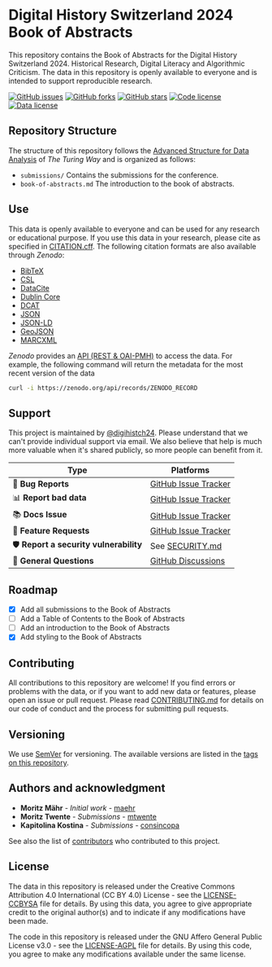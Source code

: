 # Digital History Switzerland 2024 Book of Abstracts

This repository contains the Book of Abstracts for the Digital History Switzerland 2024. Historical Research, Digital Literacy and Algorithmic Criticism. The data in this repository is openly available to everyone and is intended to support reproducible research.

[![GitHub issues](https://img.shields.io/github/issues/digihistch24/book-of-abstracts.svg)](https://github.com/digihistch24/book-of-abstracts/issues)
[![GitHub forks](https://img.shields.io/github/forks/digihistch24/book-of-abstracts.svg)](https://github.com/digihistch24/book-of-abstracts/network)
[![GitHub stars](https://img.shields.io/github/stars/digihistch24/book-of-abstracts.svg)](https://github.com/digihistch24/book-of-abstracts/stargazers)
[![Code license](https://img.shields.io/github/license/digihistch24/book-of-abstracts.svg)](https://github.com/digihistch24/book-of-abstracts/blob/main/LICENSE-AGPL.md)
[![Data license](https://img.shields.io/github/license/digihistch24/book-of-abstracts.svg)](https://github.com/digihistch24/book-of-abstracts/blob/main/LICENSE-CCBYSA.md)

<!-- [![DOI](https://zenodo.org/badge/ZENODO_RECORD.svg)](https://zenodo.org/badge/latestdoi/ZENODO_RECORD) -->

## Repository Structure

The structure of this repository follows the [Advanced Structure for Data Analysis](https://the-turing-way.netlify.app/project-design/project-repo/project-repo-advanced.html) of _The Turing Way_ and is organized as follows:

- `submissions/` Contains the submissions for the conference.
- `book-of-abstracts.md` The introduction to the book of abstracts.

## Use

This data is openly available to everyone and can be used for any research or educational purpose. If you use this data in your research, please cite as specified in [CITATION.cff](CITATION.cff). The following citation formats are also available through _Zenodo_:

- [BibTeX](https://zenodo.org/record/ZENODO_RECORD/export/hx)
- [CSL](https://zenodo.org/record/ZENODO_RECORD/export/csl)
- [DataCite](https://zenodo.org/record/ZENODO_RECORD/export/dcite4)
- [Dublin Core](https://zenodo.org/record/ZENODO_RECORD/export/xd)
- [DCAT](https://zenodo.org/record/ZENODO_RECORD/export/dcat)
- [JSON](https://zenodo.org/record/ZENODO_RECORD/export/json)
- [JSON-LD](https://zenodo.org/record/ZENODO_RECORD/export/schemaorg_jsonld)
- [GeoJSON](https://zenodo.org/record/ZENODO_RECORD/export/geojson)
- [MARCXML](https://zenodo.org/record/ZENODO_RECORD/export/xm)

_Zenodo_ provides an [API (REST & OAI-PMH)](https://developers.zenodo.org/) to access the data. For example, the following command will return the metadata for the most recent version of the data

```bash
curl -i https://zenodo.org/api/records/ZENODO_RECORD
```

## Support

This project is maintained by [@digihistch24](https://github.com/digihistch24). Please understand that we can't provide individual support via email. We also believe that help is much more valuable when it's shared publicly, so more people can benefit from it.

| Type                                   | Platforms                                                                           |
| -------------------------------------- | ----------------------------------------------------------------------------------- |
| 🚨 **Bug Reports**                     | [GitHub Issue Tracker](https://github.com/digihistch24/book-of-abstracts/issues)    |
| 📊 **Report bad data**                 | [GitHub Issue Tracker](https://github.com/digihistch24/book-of-abstracts/issues)    |
| 📚 **Docs Issue**                      | [GitHub Issue Tracker](https://github.com/digihistch24/book-of-abstracts/issues)    |
| 🎁 **Feature Requests**                | [GitHub Issue Tracker](https://github.com/digihistch24/book-of-abstracts/issues)    |
| 🛡 **Report a security vulnerability** | See [SECURITY.md](SECURITY.md)                                                      |
| 💬 **General Questions**               | [GitHub Discussions](https://github.com/digihistch24/book-of-abstracts/discussions) |

## Roadmap

- [x] Add all submissions to the Book of Abstracts
- [ ] Add a Table of Contents to the Book of Abstracts
- [ ] Add an introduction to the Book of Abstracts
- [x] Add styling to the Book of Abstracts

## Contributing

All contributions to this repository are welcome! If you find errors or problems with the data, or if you want to add new data or features, please open an issue or pull request. Please read [CONTRIBUTING.md](CONTRIBUTING.md) for details on our code of conduct and the process for submitting pull requests.

## Versioning

We use [SemVer](http://semver.org/) for versioning. The available versions are listed in the [tags on this repository](https://github.com/digihistch24/book-of-abstracts/tags).

## Authors and acknowledgment

- **Moritz Mähr** - _Initial work_ - [maehr](https://github.com/maehr)
- **Moritz Twente** - _Submissions_ - [mtwente](https://github.com/mtwente)
- **Kapitolina Kostina** - _Submissions_ - [consincopa](https://github.com/consincopa)

See also the list of [contributors](https://github.com/digihistch24/book-of-abstracts/graphs/contributors) who contributed to this project.

## License

The data in this repository is released under the Creative Commons Attribution 4.0 International (CC BY 4.0) License - see the [LICENSE-CCBYSA](LICENSE-CCBYSA.md) file for details. By using this data, you agree to give appropriate credit to the original author(s) and to indicate if any modifications have been made.

The code in this repository is released under the GNU Affero General Public License v3.0 - see the [LICENSE-AGPL](LICENSE-AGPL.md) file for details. By using this code, you agree to make any modifications available under the same license.
